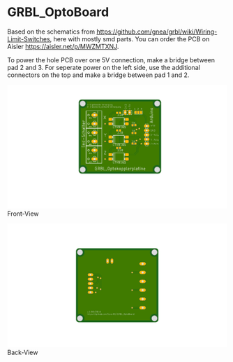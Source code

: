 # GRBL_OptoBoard


Based on the schematics from https://github.com/gnea/grbl/wiki/Wiring-Limit-Switches, here with mostly smd parts. 
You can order the PCB on Aisler https://aisler.net/p/MWZMTXNJ. 

To power the hole PCB over one 5V connection, make a bridge between pad 2 and 3. For seperate power on the left side, use the additional connectors on the top and make a bridge between pad 1 and 2.


![](images/canvasfront.png)
Front-View


![](images/canvasback.png)
Back-View
